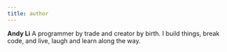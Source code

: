 ```yaml
---
title: author
---
```


**Andy Li** A programmer by trade and creator by birth. I build things, break code, and live, laugh and learn along the way.
